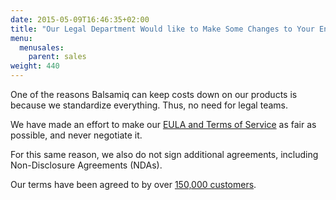 ```yaml
---
date: 2015-05-09T16:46:35+02:00
title: "Our Legal Department Would like to Make Some Changes to Your End User License Agreement (EULA) or Your Terms of Service. Is That Ok?"
menu:
  menusales:
    parent: sales
weight: 440
---
```


One of the reasons Balsamiq can keep costs down on our products is because we standardize everything. Thus, no need for legal teams.

We have made an effort to make our [EULA and Terms of Service](https://balsamiq.com/eulas) as fair as possible, and never negotiate it.

For this same reason, we also do not sign additional agreements, including Non-Disclosure Agreements (NDAs).

Our terms have been agreed to by over [150,000 customers](https://balsamiq.com/company/customers).
